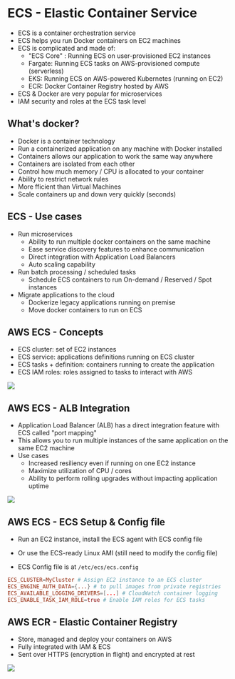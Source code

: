 # ECS - Elastic Container Service

- ECS is a container orchestration service
- ECS helps you run Docker containers on EC2 machines
- ECS is complicated and made of:
    - "ECS Core" : Running ECS on user-provisioned EC2 instances
    - Fargate: Running ECS tasks on AWS-provisioned compute (serverless)
    - EKS: Running ECS on AWS-powered Kubernetes (running on EC2)
    - ECR: Docker Container Registry hosted by AWS
- ECS & Docker are very popular for microservices
- IAM security and roles at the ECS task level

## What's docker?

- Docker is a container technology
- Run a containerized application on any machine with Docker installed
- Containers allows our application to work the same way anywhere
- Containers are isolated from each other
- Control how much memory / CPU is allocated to your container
- Ability to restrict network rules
- More fficient than Virtual Machines
- Scale containers up and down very quickly (seconds)

## ECS - Use cases

- Run microservices
    - Ability to run multiple docker containers on the same machine
    - Ease service discovery features to enhance communication
    - Direct integration with Application Load Balancers
    - Auto scaling capability
- Run batch processing / scheduled tasks
    - Schedule ECS containers to run On-demand / Reserved / Spot instances
- Migrate applications to the cloud
    - Dockerize legacy applications running on premise
    - Move docker containers to run on ECS

## AWS ECS - Concepts

- ECS cluster: set of EC2 instances
- ECS service: applications definitions running on ECS cluster
- ECS tasks + definition: containers running to create the application
- ECS IAM roles: roles assigned to tasks to interact with AWS

![](2020-01-02-14-45-42.png)

## AWS ECS - ALB Integration

- Application Load Balancer (ALB) has a direct integration feature with ECS called "port mapping"
- This allows you to run multiple instances of the same application on the same EC2 machine
- Use cases
    - Increased resiliency even if running on one EC2 instance
    - Maximize utilization of CPU / cores
    - Ability to perform rolling upgrades without impacting application uptime

![](2020-01-02-14-47-29.png)

## AWS ECS - ECS Setup & Config file

- Run an EC2 instance, install the ECS agent with ECS config file
- Or use the ECS-ready Linux AMI (still need to modify the config file)

- ECS Config file is at `/etc/ecs/ecs.config`

```conf
ECS_CLUSTER=MyCluster # Assign EC2 instance to an ECS cluster
ECS_ENGINE_AUTH_DATA={...} # to pull images from private registries
ECS_AVAILABLE_LOGGING_DRIVERS=[...] # CloudWatch container logging
ECS_ENABLE_TASK_IAM_ROLE=true # Enable IAM roles for ECS tasks
```

## AWS ECR - Elastic Container Registry

- Store, managed and deploy your containers on AWS
- Fully integrated with IAM & ECS
- Sent over HTTPS (encryption in flight) and encrypted at rest

![](2020-01-02-14-50-35.png)
